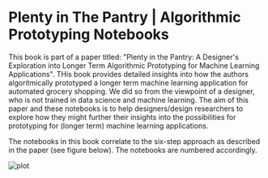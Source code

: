 # Plenty in The Pantry | Algorithmic Prototyping Notebooks

This book is part of a paper titled: "Plenty in the Pantry: A Designer's Exploration into Longer Term Algorithmic Prototyping for Machine Learning Applications". THis book provides detailed insights into how the authors algoritmically prototyped a longer term machine learning application for automated grocery shopping. We did so from the viewpoint of a designer, who is not trained in data science and machine learning. The aim of this paper and these notebooks is to help designers/design researchers to explore how they might further their insights into the possibilities for prototyping for (longer term) machine learning applications.

The notebooks in this book correlate to the six-step approach as described in the paper (see figure below). The notebooks are numbered accordingly. 


[def]: ./Planty-in-the-Pantry/myfirstbook/approach.png
![plot][def]


```{tableofcontents}
```

